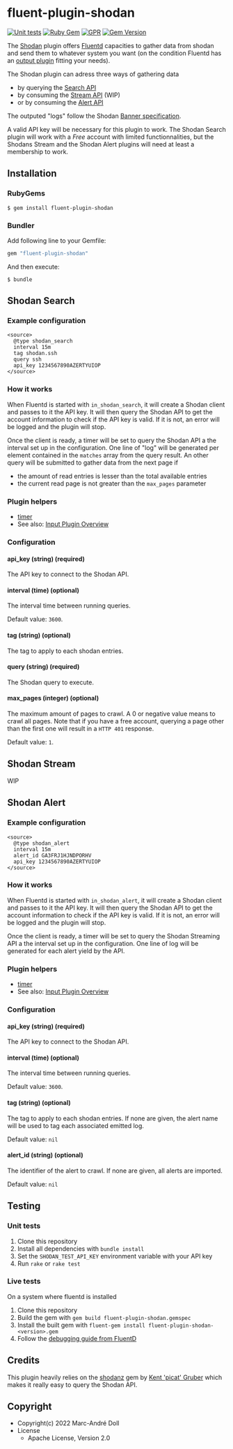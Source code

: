 # fluent-plugin-shodan

[![Unit tests](https://github.com/srilumpa/fluent-plugin-shodan/actions/workflows/ruby.yml/badge.svg)](https://github.com/srilumpa/fluent-plugin-shodan/actions/workflows/ruby.yml)
[![Ruby Gem](https://github.com/srilumpa/fluent-plugin-shodan/actions/workflows/rubygem-push.yml/badge.svg)](https://github.com/srilumpa/fluent-plugin-shodan/actions/workflows/rubygem-push.yml)
[![GPR](https://github.com/srilumpa/fluent-plugin-shodan/actions/workflows/gpr-push.yml/badge.svg)](https://github.com/srilumpa/fluent-plugin-shodan/actions/workflows/gpr-push.yml)
[![Gem Version](https://badge.fury.io/rb/fluent-plugin-shodan.svg)](https://badge.fury.io/rb/fluent-plugin-shodan)

The [Shodan](https://www.shodan.io/) plugin offers [Fluentd](https://fluentd.org/) capacities to gather data from shodan and send them to whatever system you want (on the condition Fluentd has an [output plugin](https://docs.fluentd.org/output) fitting your needs).

The Shodan plugin can adress three ways of gathering data

- by querying the [Search API](https://developer.shodan.io/api)
- by consuming the [Stream API](https://developer.shodan.io/api/stream) (WIP)
- or by consuming the [Alert API](https://developer.shodan.io/api/stream)

The outputed "logs" follow the Shodan [Banner specification](https://datapedia.shodan.io/).

A valid API key will be necessary for this plugin to work. The Shodan Search plugin will work with a _Free_ account with limited functionnalities, but the Shodans Stream and the Shodan Alert plugins will need at least a membership to work.

## Installation

### RubyGems

```
$ gem install fluent-plugin-shodan
```

### Bundler

Add following line to your Gemfile:

```ruby
gem "fluent-plugin-shodan"
```

And then execute:

```
$ bundle
```

## Shodan Search

### Example configuration

```
<source>
  @type shodan_search
  interval 15m
  tag shodan.ssh
  query ssh
  api_key 1234567890AZERTYUIOP
</source>
```

### How it works

When Fluentd is started with `in_shodan_search`, it will create a Shodan client and passes to it the API key. It will then query the Shodan API to get the account information to check if the API key is valid. If it is not, an error will be logged and the plugin will stop.

Once the client is ready, a timer will be set to query the Shodan API a the interval set up in the configuration. One line of "log" will be generated per element contained in the `matches` array from the query result. An other query will be submitted to gather data from the next page if

- the amount of read entries is lesser than the total available entries
- the current read page is not greater than the `max_pages` parameter

### Plugin helpers

* [timer](https://docs.fluentd.org/v/1.0/plugin-helper-overview/api-plugin-helper-timer)
* See also: [Input Plugin Overview](https://docs.fluentd.org/v/1.0/input#overview)

### Configuration

#### api_key (string) (required)

The API key to connect to the Shodan API.

#### interval (time) (optional)

The interval time between running queries.

Default value: `3600`.

#### tag (string) (optional)

The tag to apply to each shodan entries.

#### query (string) (required)

The Shodan query to execute.

#### max_pages (integer) (optional)

The maximum amount of pages to crawl. A 0 or negative value means to crawl all pages. Note that if you have a free account, querying a page other than the first one will result in a `HTTP 401` response.

Default value: `1`.

## Shodan Stream

WIP

## Shodan Alert

### Example configuration

```
<source>
  @type shodan_alert
  interval 15m
  alert_id GA3FRJ1HJNDPORHV
  api_key 1234567890AZERTYUIOP
</source>
```

### How it works

When Fluentd is started with `in_shodan_alert`, it will create a Shodan client and passes to it the API key. It will then query the Shodan API to get the account information to check if the API key is valid. If it is not, an error will be logged and the plugin will stop.

Once the client is ready, a timer will be set to query the Shodan Streaming API a the interval set up in the configuration. One line of log will be generated for each alert yield by the API.

### Plugin helpers

* [timer](https://docs.fluentd.org/v/1.0/plugin-helper-overview/api-plugin-helper-timer)
* See also: [Input Plugin Overview](https://docs.fluentd.org/v/1.0/input#overview)

### Configuration

#### api_key (string) (required)

The API key to connect to the Shodan API.

#### interval (time) (optional)

The interval time between running queries.

Default value: `3600`.

#### tag (string) (optional)

The tag to apply to each shodan entries. If none are given, the alert name will be used to tag each associated emitted log.

Default value: `nil`

#### alert_id (string) (optional)

The identifier of the alert to crawl. If none are given, all alerts are imported.

Default value: `nil`

## Testing

### Unit tests

1. Clone this repository
2. Install all dependencies with `bundle install`
3. Set the `SHODAN_TEST_API_KEY` environment variable with your API key
4. Run `rake` or `rake test`

### Live tests

On a system where fluentd is installed

1. Clone this repository
2. Build the gem with `gem build fluent-plugin-shodan.gemspec`
3. Install the built gem with `fluent-gem install fluent-plugin-shodan-<version>.gem`
4. Follow the [debugging guide from FluentD](https://docs.fluentd.org/plugin-development#debugging-plugins)

## Credits

This plugin heavily relies on the [shodanz](https://github.com/picatz/shodanz) gem by [Kent 'picat' Gruber](https://picatz.github.io/) which makes it really easy to query the Shodan API.

## Copyright

* Copyright(c) 2022 Marc-André Doll
* License
  * Apache License, Version 2.0
